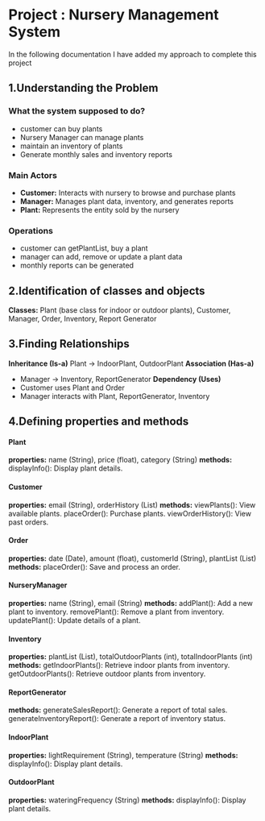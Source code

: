 # **Project : Nursery Management System**
In the following documentation I have added my approach to complete this project
## 1.Understanding the Problem
### What the system supposed to do?
- customer can buy plants   
- Nursery Manager can manage plants
- maintain an inventory of plants
- Generate monthly sales and inventory reports

### Main Actors
- **Customer:** Interacts with nursery to browse and purchase plants
- **Manager:** Manages plant data, inventory, and generates reports
- **Plant:** Represents the entity sold by the nursery

### Operations
- customer can getPlantList, buy a plant
- manager can add, remove or update a plant data
- monthly reports can be generated

## 2.Identification of classes and objects
**Classes:** Plant (base class for indoor or outdoor plants), Customer, Manager, Order, Inventory, Report Generator

## 3.Finding Relationships
**Inheritance (Is-a)**
Plant -> IndoorPlant, OutdoorPlant
**Association (Has-a)**
- Manager -> Inventory, ReportGenerator
**Dependency (Uses)**
- Customer uses Plant and Order
- Manager interacts with Plant, ReportGenerator, Inventory

## 4.Defining properties and methods
#### Plant
**properties:** name (String), price (float), category (String)
**methods:** displayInfo(): Display plant details.

#### Customer 
**properties:** email (String), orderHistory (List<Order>)
**methods:** viewPlants(): View available plants.
placeOrder(): Purchase plants.
viewOrderHistory(): View past orders.

#### Order 
**properties:** date (Date), amount (float), customerId (String), plantList (List<Plant>)
**methods:** placeOrder(): Save and process an order.

#### NurseryManager 
**properties:** name (String), email (String)
**methods:** addPlant(): Add a new plant to inventory.
removePlant(): Remove a plant from inventory.
updatePlant(): Update details of a plant.

#### Inventory
**properties:** plantList (List<Plant>), totalOutdoorPlants (int), totalIndoorPlants (int)
**methods:** getIndoorPlants(): Retrieve indoor plants from inventory.
getOutdoorPlants(): Retrieve outdoor plants from inventory.

#### ReportGenerator
**methods:** generateSalesReport(): Generate a report of total sales.
generateInventoryReport(): Generate a report of inventory status.

#### IndoorPlant
**properties:** lightRequirement (String), temperature (String)
**methods:** displayInfo(): Display plant details.

#### OutdoorPlant
**properties:** wateringFrequency (String) 
**methods:** displayInfo(): Display plant details.
